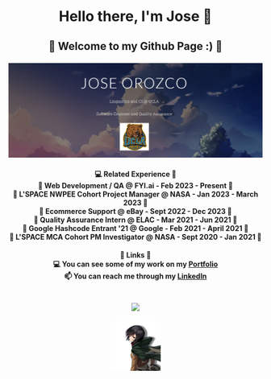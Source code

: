 <h1 align="center">
  Hello there, I'm Jose 👋
   <!-- <h1 align="center">
  <!-- <img alt="Halcyon Logo" src="https://github.com/JoseOr1j/Portfolio/blob/master/img/uclabruins.jpg" width="400" /> -->
</h1> 
</h1>

<h2>
<p align="center">
  🍁 Welcome to my Github Page :) 🍁</a>
  <br>
</p>
  </h2>
<!-- <p align="center"> -->

![Banner](https://github.com/JoseOr1j/JoseOr1j/blob/master/Github-Banner3.png) 

<h4>
  <p align="center">💻 Related Experience 💬
    <br>
      🍁 Web Development / QA  @ FYI.ai - Feb 2023 - Present 🍁
        <br>
    🍁 L'SPACE NWPEE Cohort Project Manager @ NASA - Jan 2023 - March 2023 🍁
         <br>
    🍁 Ecommerce Support @ eBay - Sept 2022 - Dec 2023 🍁
         <br>
     🍁  Quality Assurance Intern @ ELAC - Mar 2021 - Jun 2021 🍁
         <br>
     🍁 Google Hashcode Entrant '21 @ Google - Feb 2021 - April 2021 🍁
    <br>
  🍁 L'SPACE MCA Cohort PM Investigator @ NASA - Sept 2020 - Jan 2021 🍁
  
</h4>


<h4>
  <p align="center">🌱 Links 🌱
    <br>
    💻 You can see some of my work on my <a href="https://joseor1j.github.io/Portfolio/"> Portfolio </a>
    <br>
    📫 You can reach me through my <a href="https://linkedin.com/in/jose-orozco-3134a4191/"> LinkedIn </a>
    <br>
</h4>
<!--💻 You can see some of my work on my [Portfolio] (joseor1j.github.io/Portfolio/) 
- - 📫 You can reach me through my [LinkedIn](linkedin.com/in/jose-orozco-3134a4191/) 
-->

<!--### Here are Some of my Stats:
[![Top Langs](https://github-readme-stats.vercel.app/api/top-langs/?username=JoseOr1j&layout=compact&show_icons=true&theme=radical)](https://github.com/JoseOr1j/github-readme-stats)
<br>
[![Jose's GitHub stats](https://github-readme-stats.vercel.app/api?username=JoseOr1j&&layout=compact&show_icons=true&theme=radical)](https://github.com/JoseOr1j/github-readme-stats)
-->

<h4>
  <p align="center">
    <br>
    <a href="https://github.com/JoseOr1j/github-readme-stats">
    <img align="center" src="https://github-readme-stats.vercel.app/api/top-langs/?username=JoseOr1j&layout=compact&show_icons=true&theme=radical)"/>
</a>
  </p>
</h4>
<!--
<h4>
  <p align="center">
    <br>
    <a href="https://github.com/JoseOr1j/github-readme-stats">
    <img align="center" src="https://github-readme-stats.vercel.app/api?username=JoseOr1j&&layout=compact&show_icons=true&theme=radical)"/>
</a>
  </p>
</h4>
-->


 <p align="center">
  <img alt="Halcyon Logo" src="https://github.com/JoseOr1j/Portfolio/blob/master/img/mikasa.png" width="100" />
</p>
<!-- ⚡ Fun fact: I am a community college transfer student. -->
<!--
**JoseOr1j/JoseOr1j** is a ✨ _special_ ✨ repository because its `README.md` (this file) appears on your GitHub profile.
LAST UPDATED: 6:13 PM - 9/18/23
-->
